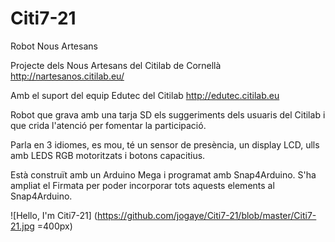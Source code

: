 # Citi7-21
Robot Nous Artesans

Projecte dels Nous Artesans del Citilab de Cornellà
http://nartesanos.citilab.eu/

Amb el suport del equip Edutec del Citilab 
http://edutec.citilab.eu

Robot que grava amb una tarja SD els suggeriments dels usuaris del Citilab  i que crida l'atenció per fomentar la participació.

Parla en 3 idiomes, es mou, té un sensor de presència, un display LCD, ulls amb LEDS RGB motoritzats i botons capacitius.

Està construït amb un Arduino Mega i programat amb Snap4Arduino. S'ha ampliat el Firmata per poder incorporar tots aquests elements al Snap4Arduino.

![Hello, I'm Citi7-21] (https://github.com/jogaye/Citi7-21/blob/master/Citi7-21.jpg =400px)
